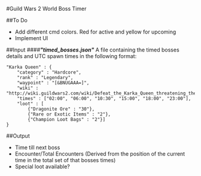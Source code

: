 #Guild Wars 2 World Boss Timer


##To Do
* Add different cmd colors. Red for active and yellow for upcoming
* Implement UI

##Input
####**_"timed_bosses.json"_** 
A file containing the timed bosses details and UTC spawn times in the following format:
    
    "Karka Queen" : {
        "category" : "Hardcore",
        "rank" : "Legendary",
        "waypoint" : "[&BNUGAAA=]",
        "wiki" : "http://wiki.guildwars2.com/wiki/Defeat_the_Karka_Queen_threatening_the_settlements",
        "times" : ["02:00", "06:00", "10:30", "15:00", "18:00", "23:00"],
        "loot" : [
            {"Dragonite Ore" : "30"},
            {"Rare or Exotic Items" : "2"},
            {"Champion Loot Bags" : "2"}]
    }

##Output
* Time till next boss
* Encounter/Total Encounters (Derived from the position of the current time in the total set of that bosses times)
* Special loot available?
